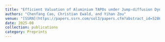 ```yaml
---
title: "Efficient Valuation of Aluminium TAPOs under Jump-diffusion Dynamics with Stochastic Liquidity Risk"
authors: "Chenfang Cao, Christian Ewald, and Yihan Zou"
venue: "[SSRN](https://papers.ssrn.com/sol3/papers.cfm?abstract_id=5286594)"
date: 2025-08
collection: publications
category: Preprints
---
```

